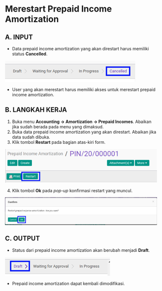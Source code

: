 # Merestart Prepaid Income Amortization

## A. INPUT

* Data prepaid income amortization yang akan direstart harus memiliki status **Cancelled**.

![](../../img/prepaid-income-amortization/status-input-cancelled.png)

* User yang akan merestart harus memiliki akses untuk merestart prepaid income amortization.

## B. LANGKAH KERJA

1. Buka menu **Accounting -> Amortization -> Prepaid Incomes**. Abaikan jika sudah berada pada menu yang dimaksud.
2. Buka data prepaid income amortization yang akan direstart. Abaikan jika data sudah dibuka.
3. Klik tombol **Restart** pada bagian atas-kiri form.

![](../../img/prepaid-income-amortization/tombol-restart.png)

4. Klik tombol **Ok** pada *pop-up* konfirmasi restart yang muncul.

![](../../img/prepaid-income-amortization/pop-up-konfirmasi-restart.png)

## C. OUTPUT

* Status dari prepaid income amortization akan berubah menjadi **Draft**.

![](../../img/prepaid-income-amortization/status-input-draft.png)

* Prepaid income amortization dapat kembali dimodifikasi.
